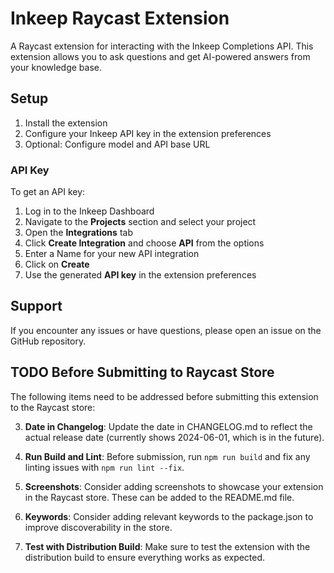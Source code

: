# Inkeep Raycast Extension

A Raycast extension for interacting with the Inkeep Completions API. This extension allows you to ask questions and get AI-powered answers from your knowledge base.

## Setup

1. Install the extension
2. Configure your Inkeep API key in the extension preferences
3. Optional: Configure model and API base URL

### API Key

To get an API key:

1. Log in to the Inkeep Dashboard
2. Navigate to the **Projects** section and select your project
3. Open the **Integrations** tab
4. Click **Create Integration** and choose **API** from the options
5. Enter a Name for your new API integration
6. Click on **Create**
7. Use the generated **API key** in the extension preferences

## Support

If you encounter any issues or have questions, please open an issue on the GitHub repository.

## TODO Before Submitting to Raycast Store

The following items need to be addressed before submitting this extension to the Raycast store:

3. **Date in Changelog**: Update the date in CHANGELOG.md to reflect the actual release date (currently shows 2024-06-01, which is in the future).

4. **Run Build and Lint**: Before submission, run `npm run build` and fix any linting issues with `npm run lint --fix`.

5. **Screenshots**: Consider adding screenshots to showcase your extension in the Raycast store. These can be added to the README.md file.

6. **Keywords**: Consider adding relevant keywords to the package.json to improve discoverability in the store.

7. **Test with Distribution Build**: Make sure to test the extension with the distribution build to ensure everything works as expected.

